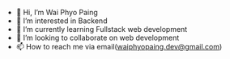 - 👋 Hi, I’m Wai Phyo Paing
- 👀 I’m interested in Backend
- 🌱 I’m currently learning Fullstack web development
- 💞️ I’m looking to collaborate on web development
- 📫 How to reach me via email(waiphyopaing.dev@gmail.com)
<!---
waiphyo-paing/waiphyo-paing is a ✨ special ✨ repository because its `README.md` (this file) appears on your GitHub profile.
You can click the Preview link to take a look at your changes.
--->
